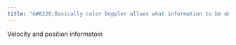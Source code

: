 ```yaml
---
title: "&#8226;Basically color Doppler allows what information to be obtained simultaneously?"
---
```

Velocity and position informatoin

